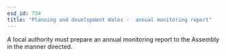 ```yaml
---
esd_id: 734
title: "Planning and development Wales -  annual monitoring report"
---
```


A local authority must prepare an annual monitoring report to the Assembly in the manner directed.

